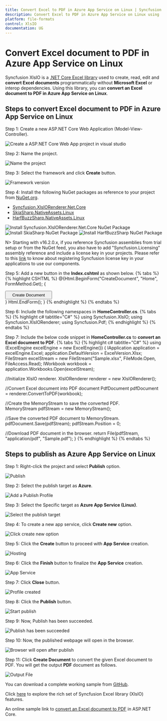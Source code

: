 ```yaml
---
title: Convert Excel to PDF in Azure App Service on Linux | Syncfusion
description: Convert Excel to PDF in Azure App Service on Linux using .NET Core Excel library (XlsIO) without Microsoft Excel or interop dependencies.
platform: file-formats
control: XlsIO
documentation: UG
---
```


# Convert Excel document to PDF in Azure App Service on Linux

Syncfusion XlsIO is a [.NET Core Excel library](https://www.syncfusion.com/document-processing/excel-framework/net) used to create, read, edit and **convert Excel documents** programmatically without **Microsoft Excel** or interop dependencies. Using this library, you can **convert an Excel document to PDF in Azure App Service on Linux**.

## Steps to convert Excel document to PDF in Azure App Service on Linux

Step 1: Create a new ASP.NET Core Web Application (Model-View-Controller).

![Create a ASP.NET Core Web App project in visual studio](Azure_Images/App_Service_Linux/Create_Application.png)

Step 2: Name the project.

![Name the project](Azure_Images/App_Service_Linux/Name_the_Application.png)

Step 3: Select the framework and click **Create** button.

![Framework version](Azure_Images/App_Service_Linux/Select_Framework.png)

Step 4: Install the following NuGet packages as reference to your project from [NuGet.org](https://www.nuget.org/).

* [Syncfusion.XlsIORenderer.Net.Core](https://www.nuget.org/packages/Syncfusion.XlsIORenderer.Net.Core)
* [SkiaSharp.NativeAssets.Linux](https://www.nuget.org/packages/SkiaSharp.NativeAssets.Linux/2.88.2)
* [HarfBuzzSharp.NativeAssets.Linux](https://www.nuget.org/packages/HarfBuzzSharp.NativeAssets.Linux/2.8.2.3)

![Install Syncfusion.XlsIORenderer.Net.Core NuGet Package](Azure_Images/App_Service_Linux/Install_NuGet.png)
![Install SkiaSharp NuGet Package](Azure_Images/App_Service_Linux/SkiaSharp_NuGet.png)
![Install HarfBuzzSharp NuGet Package](Azure_Images/App_Service_Linux/HarfBuzzSharp_NuGet.png)

N> Starting with v16.2.0.x, if you reference Syncfusion assemblies from trial setup or from the NuGet feed, you also have to add "Syncfusion.Licensing" assembly reference and include a license key in your projects. Please refer to this [link](https://help.syncfusion.com/common/essential-studio/licensing/overview) to know about registering Syncfusion license key in your applications to use our components. 

Step 5: Add a new button in the **Index.cshtml** as shown below.
{% tabs %}  
{% highlight CSHTML %}
@{Html.BeginForm("CreateDocument", "Home", FormMethod.Get);
    {
        <div>
            <input type="submit" value="Create Document" style="width:150px;height:27px" />
        </div>
    }
    Html.EndForm();
}
{% endhighlight %}
{% endtabs %}

Step 6: Include the following namespaces in **HomeController.cs**.
{% tabs %}
{% highlight c# tabtitle="C#" %}
using Syncfusion.XlsIO;
using Syncfusion.XlsIORenderer;
using Syncfusion.Pdf;
{% endhighlight %}
{% endtabs %}

Step 7: Include the below code snippet in **HomeController.cs** to **convert an Excel document to PDF**. 
{% tabs %}
{% highlight c# tabtitle="C#" %}
using (ExcelEngine excelEngine = new ExcelEngine())
{
  IApplication application = excelEngine.Excel;
  application.DefaultVersion = ExcelVersion.Xlsx;
  FileStream excelStream = new FileStream("Sample.xlsx", FileMode.Open, FileAccess.Read);
  IWorkbook workbook = application.Workbooks.Open(excelStream);

  //Initialize XlsIO renderer.
  XlsIORenderer renderer = new XlsIORenderer();

  //Convert Excel document into PDF document 
  PdfDocument pdfDocument = renderer.ConvertToPDF(workbook);

  //Create the MemoryStream to save the converted PDF.      
  MemoryStream pdfStream = new MemoryStream();

  //Save the converted PDF document to MemoryStream.
  pdfDocument.Save(pdfStream);
  pdfStream.Position = 0;

  //Download PDF document in the browser.
  return File(pdfStream, "application/pdf", "Sample.pdf");
}
{% endhighlight %}
{% endtabs %}

## Steps to publish as Azure App Service on Linux

Step 1: Right-click the project and select **Publish** option.

![Publish](Azure_Images/App_Service_Linux/Publish.png)

Step 2: Select the publish target as **Azure**.

![Add a Publish Profile](Azure_Images/App_Service_Linux/Publish_Profile.png)

Step 3: Select the Specific target as **Azure App Service (Linux)**.

![Select the publish target](Azure_Images/App_Service_Linux/Linux_App_Service.png)

Step 4: To create a new app service, click **Create new** option.

![Click create new option](Azure_Images/App_Service_Linux/Create_New.png)

Step 5: Click the **Create** button to proceed with **App Service** creation.

![Hosting](Azure_Images/App_Service_Linux/Hosting.png)

Step 6: Click the **Finish** button to finalize the **App Service** creation.

![App Service](Azure_Images/App_Service_Linux/App_Service.png)

Step 7: Click **Close** button.

![Profile created](Azure_Images/App_Service_Linux/Profile_Created.png)

Step 8: Click the **Publish** button.

![Start publish](Azure_Images/App_Service_Linux/Start_Publish.png)

Step 9: Now, Publish has been succeeded.

![Publish has been succeeded](Azure_Images/App_Service_Linux/Publish_Success.png)

Step 10: Now, the published webpage will open in the browser. 

![Browser will open after publish](Azure_Images/App_Service_Linux/CreateDocument_Button.png)

Step 11: Click **Create Document** to convert the given Excel document to PDF. You will get the output **PDF** document as follows.

![Output File](Azure_Images/App_Service_Linux/ExcelToPDF_AppService_Linux.png)

You can download a complete working sample from [GitHub](https://github.com/SyncfusionExamples/XlsIO-Examples/tree/master/Getting%20Started/Azure%20App%20Service/Convert-Excel-to-PDF). 

Click [here](https://www.syncfusion.com/document-processing/excel-framework/net-core) to explore the rich set of Syncfusion Excel library (XlsIO) features.

An online sample link to [convert an Excel document to PDF](https://ej2.syncfusion.com/aspnetcore/Excel/ExcelToPDF#/material3) in ASP.NET Core.